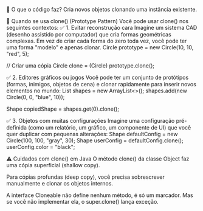 🧠 O que o código faz?
Cria novos objetos clonando uma instância existente.

📌 Quando se usa clone() (Prototype Pattern)
Você pode usar clone() nos seguintes contextos:
✅ 1. Evitar reconstrução cara
Imagine um sistema CAD (desenho assistido por computador) que cria formas geométricas complexas. Em vez de criar cada forma do zero toda vez, você pode ter uma forma "modelo" e apenas clonar.
Circle prototype = new Circle(10, 10, "red", 5);

// Criar uma cópia
Circle clone = (Circle) prototype.clone();


✅ 2. Editores gráficos ou jogos
Você pode ter um conjunto de protótipos (formas, inimigos, objetos de cena) e clonar rapidamente para inserir novos elementos no mundo:
List<Shape> shapes = new ArrayList<>();
shapes.add(new Circle(0, 0, "blue", 10));

Shape copiedShape = shapes.get(0).clone();


✅ 3. Objetos com muitas configurações
Imagine uma configuração pré-definida (como um relatório, um gráfico, um componente de UI) que você quer duplicar com pequenas alterações:
Shape defaultConfig = new Circle(100, 100, "gray", 30);
Shape userConfig = defaultConfig.clone();
userConfig.color = "black";


⚠️ Cuidados com clone() em Java
O método clone() da classe Object faz uma cópia superficial (shallow copy).


Para cópias profundas (deep copy), você precisa sobrescrever manualmente e clonar os objetos internos.


A interface Cloneable não define nenhum método, é só um marcador. Mas se você não implementar ela, o super.clone() lança exceção.